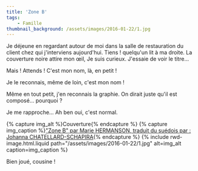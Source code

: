```yaml
---
title: 'Zone B'
tags:
    - Famille
thumbnail_background: /assets/images/2016-01-22/1.jpg
---
```


Je déjeune en regardant autour de moi dans la salle de restauration du client chez qui j'interviens aujourd'hui. Tiens ! quelqu'un lit à ma droite. La couverture noire attire mon œil, Je suis curieux. J'essaie de voir le titre…

Mais ! Attends ! C'est mon nom, là, en petit !

Je le reconnais, même de loin, c'est mon nom !

Même en tout petit, j'en reconnais la graphie. On dirait juste qu'il est composé… pourquoi ?

Je me rapproche… Ah ben oui, c'est normal.

{% capture img_alt %}Couverture{% endcapture %} {% capture img_caption %}["Zone B" par Marie HERMANSON, traduit du suédois par : Johanna CHATELLARD-SCHAPIRA](http://www.actes-sud.fr/catalogue/romans-policiers/zone-b){% endcapture %} {% include rwd-image.html.liquid
path="/assets/images/2016-01-22/1.jpg"
alt=img_alt
caption=img_caption
%}

Bien joué, cousine !
